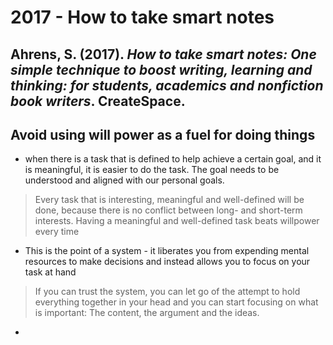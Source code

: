 # 2017 - How to take smart notes
Ahrens, S. (2017). *How to take smart notes: One simple technique to boost writing, learning and thinking: for students, academics and nonfiction book writers*. CreateSpace.
---

## Avoid using will power as a fuel for doing things
* when there is a task that is defined to help achieve a certain goal, and it is meaningful, it is easier to do the task. The goal needs to be understood and aligned with our personal goals.
> Every task that is interesting, meaningful and well-defined will be done, because there is no conflict between long- and short-term interests. Having a meaningful and well-defined task beats willpower every time

* This is the point of a system - it liberates you from expending mental resources to make decisions and instead allows you to focus on your task at hand
> If you can trust the system, you can let go of the attempt to hold everything together in your head and you can start focusing on what is important: The content, the argument and the ideas.

* 


<!-- #source/book -->

<!-- {BearID:87D7957E-C29F-4C9B-94B8-F73A64AB1977-589-000018FA0378C669} -->
